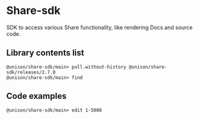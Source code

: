 # Share-sdk

SDK to access various Share functionality, like rendering Docs and source code.

## Library contents list

``` ucm
@unison/share-sdk/main> pull.without-history @unison/share-sdk/releases/2.7.0
@unison/share-sdk/main> find
```

## Code examples

``` ucm
@unison/share-sdk/main> edit 1-5000
```
